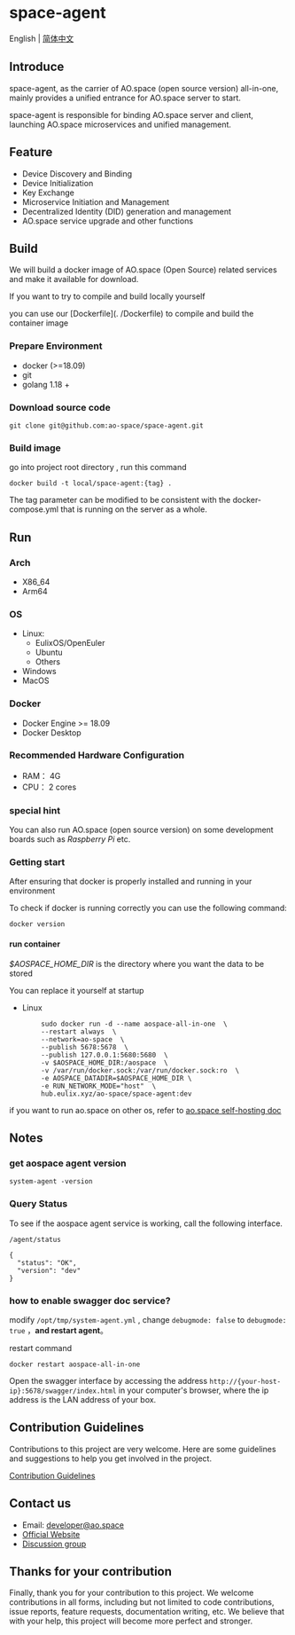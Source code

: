 # space-agent

English | [简体中文](./README_cn.md)

## Introduce

space-agent, as the carrier of AO.space (open source version) all-in-one, mainly provides a unified entrance for AO.space server to start.

space-agent is responsible for binding AO.space server and client, launching AO.space microservices and unified management.

## Feature

- Device Discovery and Binding
- Device Initialization
- Key Exchange
- Microservice Initiation and Management
- Decentralized Identity (DID) generation and management
- AO.space service upgrade and other functions

## Build

We will build a docker image of AO.space (Open Source) related services and make it available for download.

If you want to try to compile and build locally yourself

you can use our [Dockerfile](. /Dockerfile) to compile and build the container image

### Prepare Environment

- docker (>=18.09)
- git
- golang 1.18 +

### Download source code

```shell
git clone git@github.com:ao-space/space-agent.git
```

### Build image

go into project root directory , run this command

```shell
docker build -t local/space-agent:{tag} . 
````

The tag parameter can be modified to be consistent with the docker-compose.yml that is running on the server as a whole.

## Run

### Arch

- X86_64
- Arm64

### OS

- Linux:
  - EulixOS/OpenEuler
  - Ubuntu
  - Others
- Windows
- MacOS

### Docker

- Docker Engine >= 18.09
- Docker Desktop

### Recommended Hardware Configuration

- RAM： 4G
- CPU： 2 cores

### special hint

You can also run AO.space (open source version) on some development boards such as *Raspberry Pi* etc.

### Getting start

After ensuring that docker is properly installed and running in your environment

To check if docker is running correctly you can use the following command:

```shell
docker version
```

#### run container

*$AOSPACE_HOME_DIR* is  the directory where you want the data to be stored

You can replace it yourself at startup

- Linux

```shell
        sudo docker run -d --name aospace-all-in-one  \
        --restart always  \
        --network=ao-space  \
        --publish 5678:5678  \
        --publish 127.0.0.1:5680:5680  \
        -v $AOSPACE_HOME_DIR:/aospace  \
        -v /var/run/docker.sock:/var/run/docker.sock:ro  \
        -e AOSPACE_DATADIR=$AOSPACE_HOME_DIR \
        -e RUN_NETWORK_MODE="host"  \
        hub.eulix.xyz/ao-space/space-agent:dev
```

if you want to run ao.space on other os, refer to [ao.space self-hosting doc](https://ao.space/docs/install-opensource-linux)

## Notes

### get aospace agent version

```shell
system-agent -version
```

### Query Status

To see if the aospace agent service is working, call the following interface.

`/agent/status`

```shell
{
  "status": "OK",
  "version": "dev"
}
```

### how to enable swagger doc service?

modify `/opt/tmp/system-agent.yml` , change `debugmode: false` to `debugmode: true` ，**and restart agent**。

restart command

```shell
docker restart aospace-all-in-one
```

Open the swagger interface by accessing the address `http://{your-host-ip}:5678/swagger/index.html` in your computer's browser,
where the ip address is the LAN address of your box.

## Contribution Guidelines

Contributions to this project are very welcome. Here are some guidelines and suggestions to help you get involved in the project.

[Contribution Guidelines](https://github.com/ao-space/ao.space/blob/dev/docs/en/contribution-guidelines.md)

## Contact us

- Email: <developer@ao.space>
- [Official Website](https://ao.space)
- [Discussion group](https://slack.ao.space)

## Thanks for your contribution

Finally, thank you for your contribution to this project. We welcome contributions in all forms, including but not limited to code contributions, issue reports, feature requests, documentation writing, etc. We believe that with your help, this project will become more perfect and stronger.
